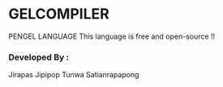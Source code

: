 # GELCOMPILER
PENGEL LANGUAGE
This language is free and open-source !!

### Developed By :
Jirapas Jipipop
Tunwa Satianrapapong


